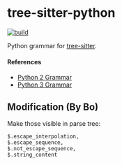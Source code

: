 tree-sitter-python
==================

[![build](https://github.com/tree-sitter/tree-sitter-python/actions/workflows/ci.yml/badge.svg)](https://github.com/tree-sitter/tree-sitter-python/actions/workflows/ci.yml)

Python grammar for [tree-sitter][].

[tree-sitter]: https://github.com/tree-sitter/tree-sitter

#### References

* [Python 2 Grammar](https://docs.python.org/2/reference/grammar.html)
* [Python 3 Grammar](https://docs.python.org/3/reference/grammar.html)

## Modification (By Bo)

Make those visible in parse tree:
```
$.escape_interpolation, 
$.escape_sequence, 
$.not_escape_sequence, 
$.string_content
```